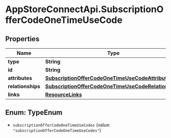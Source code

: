 # AppStoreConnectApi.SubscriptionOfferCodeOneTimeUseCode

## Properties

Name | Type | Description | Notes
------------ | ------------- | ------------- | -------------
**type** | **String** |  | 
**id** | **String** |  | 
**attributes** | [**SubscriptionOfferCodeOneTimeUseCodeAttributes**](SubscriptionOfferCodeOneTimeUseCodeAttributes.md) |  | [optional] 
**relationships** | [**SubscriptionOfferCodeOneTimeUseCodeRelationships**](SubscriptionOfferCodeOneTimeUseCodeRelationships.md) |  | [optional] 
**links** | [**ResourceLinks**](ResourceLinks.md) |  | [optional] 



## Enum: TypeEnum


* `subscriptionOfferCodeOneTimeUseCodes` (value: `"subscriptionOfferCodeOneTimeUseCodes"`)




